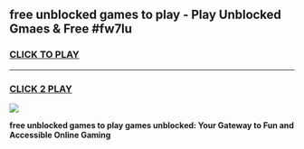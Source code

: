 
## free unblocked games to play - Play Unblocked Gmaes & Free #fw7lu
<h3>
<a href="https://news.freeplayer.one?title=free_unblocked_games_to_play&ref=03M">CLICK TO PLAY</a></h3>
<hr>

<h3>
<a href="https://news.freeplayer.one?title=free_unblocked_games_to_play&ref=03M">CLICK 2 PLAY</a>
  
</h3>

<a href="https://news.freeplayer.one?title=free_unblocked_games_to_play&ref=03M"><img src="https://clearcache.store/games.png"></a>


**free unblocked games to play games unblocked: Your Gateway to Fun and Accessible Online Gaming**

